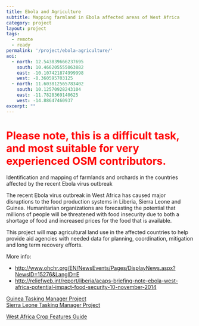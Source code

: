 ```yaml
---
title: Ebola and Agriculture
subtitle: Mapping farmland in Ebola affected areas of West Africa
category: project
layout: project
tags:
  - remote
  - ready
permalink: '/project/ebola-agriculture/'
aoi:
  - north: 12.543839666237695
    south: 10.466205555063882
    east: -10.107421874999998
    west: -8.360595703125
  - north: 11.603812565783402
    south: 10.12570928243104
    east: -11.7828369140625
    west: -14.88647460937
excerpt: ""
---
```


<h1 style="color:red">Please note, this is a difficult task, and most suitable for very experienced OSM contributors. </h1>

Identification and mapping of farmlands and orchards in the countries 
affected by the recent Ebola virus outbreak

The recent Ebola virus outbreak in West Africa has caused major 
disruptions to the food production systems in Liberia, Sierra Leone and 
Guinea. Humanitarian organizations are forecasting the potential that 
millions of people will be threatened with food insecurity due to both a 
shortage of food and increased prices for the food that is available.

This project will map agricultural land use in the affected countries to 
help provide aid agencies with needed data for planning, coordination, 
mitigation and long term recovery efforts.

More info:

* http://www.ohchr.org/EN/NewsEvents/Pages/DisplayNews.aspx?NewsID=15276&LangID=E
* http://reliefweb.int/report/liberia/acaps-briefing-note-ebola-west-africa-potential-impact-food-security-10-november-2014


<a href="http://tasks.hotosm.org/project/762">Guinea Tasking Manager Project</a><br/>
<a href="http://tasks.hotosm.org/project/763">Sierra Leone Tasking Manager Project</a>

<a href="https://wiki.openstreetmap.org/wiki/User:Bgirardot/West_African_HOT_Mapping_Tips#Interesting_Features_to_Map">West Africa Crop Features Guide</a>

<!--
Potential Tasking Manager Project Entries
-----------------------------------------

Name of Project:
Identification of Agricultural Land in 2014 Ebola Outbreak Affected 
Countries

Short Description:
* *Priority*: **High**

With the dramatic impact of Ebola in West Africa, food security has the 
potential to become a significant issue in areas hardest hit by the 2014 
outbreak. This project will identify and map areas that are under 
cultivation in the affected countries.

Description:
Agriculture is the main economic activity in West Africa with two thirds 
of the population dependent on farming. The ongoing Ebola outbreak in 
West Africa is causing both immediate food security issues with 
quarantines and travel restrictions and is creating the potential for 
medium term food security issues as people who once worked farms have 
killed by the outbreak or left their farms out of worries about 
contracting the virus.

United Nations Special Rapporteur on the Right to Food, Hilal Elver said 
in November 2014: "Farmers in West Africa have been severely affected by 
this crisis, with fear and panic resulting in many having abandoned 
their farms, this in turn has led to a disruption in food production and 
a soaring rise in food prices. Staple crops such as rice and maize will 
reportedly be scaled back due to shortages in farm labour with potential 
catastrophic effect on food security."

Aid agencies and humanitarian groups are already considering ways to 
deal with these food security issues and the information mapped in this 
project will greatly contribute to their planning and food resource 
coordination efforts.

Entities to map:
Any area clearly under cultivation such as row crops, paddies or orchards

Changeset Comment:
#OSMGeoWeek Ebola Agricultural Mapping Project Task-###

Detailed Instructions:
Using the available satellite imagery please look for agricultural 
landuse areas that have not been mapped yet. From aerial imagery row 
crops should be somewhat obvious with large regularly shaped fields, 
although often they are in small areas with irregular boundaries.

Orchards are also somewhat obvious with neat, regular rows of well 
spaced trees, again, the boundaries of the area may be somewhat irregular.

Please carefully outline farmlands and use the tag: **landuse=farmland**

For iD web editor uses, please do not use the presets of "farm" or 
"farmyard." The following instructions are for the iD web editor:

1. Using the area tool, outline the area of farmland.
2. From the list of presets on the left scroll to the bottom and select 
"Area" preset. This will show you the iD tag editor.
3. Click on the "All Tags (1)" link and it will show you the interface 
to add tags.
4. Click the black " + " tab at the bottom of the tag list
5. Enter "landuse" as the label and "farmland" as the value.

After you outline another area, the "Area" preset will be at the top, 
but you will still need to add the landuse=farmland tag.


https://lists.openstreetmap.org/pipermail/hot/2014-October/006401.html

https://lists.openstreetmap.org/pipermail/hot/2014-November/006698.html
-->

